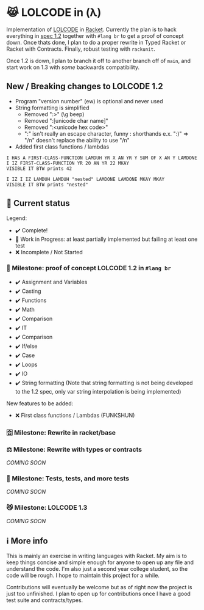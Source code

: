 # 😹 LOLCODE in (λ)

Implementation of [LOLCODE](https://en.wikipedia.org/wiki/LOLCODE) in [Racket](https://racket-lang.org/). Currently the plan is to hack everything in [spec 1.2](https://github.com/justinmeza/lolcode-spec/blob/master/v1.2/lolcode-spec-v1.2.md) together with `#lang br` to get a proof of concept down. Once thats done, I plan to do a proper rewrite in Typed Racket or Racket with Contracts. Finally, robust testing with `rackunit`.

Once 1.2 is down, I plan to branch it off to another branch off of `main`, and start work on 1.3 with *some* backwards compatibility.

## New / Breaking changes to LOLCODE 1.2

- Program "version number" (ew) is optional and never used
- String formatting is simplified
  - Removed ":>" (\g beep)
  - Removed ":[unicode char name]"
  - Removed ":\<unicode hex code>"
  - ":" isn't really an escape character, funny : shorthands e.x. ":)" => "/n" doesn't replace the ability to use "/n"
- Added first class functions / lambdas

```
I HAS A FIRST-CLASS-FUNCTION LAMDUH YR X AN YR Y SUM OF X AN Y LAMDONE
I IZ FIRST-CLASS-FUNCTION YR 20 AN YR 22 MKAY
VISIBLE IT BTW prints 42

I IZ I IZ LAMDUH LAMDUH "nested" LAMDONE LAMDONE MKAY MKAY
VISIBLE IT BTW prints "nested"
```


## 🔨 Current status

Legend:

- ✔️ Complete!
- 🚧 Work in Progress: at least partially implemented but failing at least one test
- ❌ Incomplete / Not Started

### 🌺 Milestone: proof of concept LOLCODE 1.2 in `#lang br`

- ✔️ Assignment and Variables
- ✔️ Casting
- ✔️ Functions
- ✔️ Math
- ✔️ Comparison
- ✔️ IT
- ✔️ Comparison
- ✔️ If/else
- ✔️ Case
- ✔️ Loops
- ✔️ IO
- ✔️ String formatting (Note that string formatting is not being developed to the 1.2 spec, only var string interpolation is being implemented)

New features to be added:

- ❌ First class functions / Lambdas (FUNKSHUN)

### 🈴 Milestone: Rewrite in racket/base

### ⚖️ Milestone: Rewrite with types or contracts

_COMING SOON_

### 🧪 Milestone: Tests, tests, and more tests

_COMING SOON_

### 😼 Milestone: LOLCODE 1.3

_COMING SOON_

## ℹ️ More info

This is mainly an exercise in writing languages with Racket. My aim is to keep things concise and simple enough for anyone to open up any file and understand the code. I'm also just a second year college student, so the code will be rough. I hope to maintain this project for a while.

Contributions will eventually be welcome but as of right now the project is just too unfinished. I plan to open up for contributions once I have a good test suite and contracts/types.
